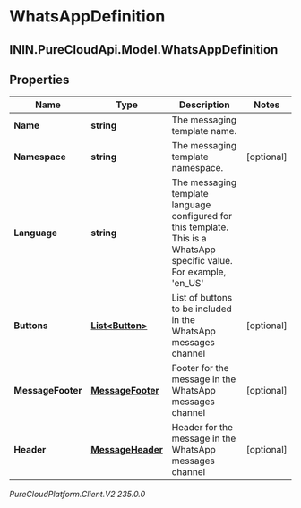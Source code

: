# WhatsAppDefinition

## ININ.PureCloudApi.Model.WhatsAppDefinition

## Properties

|Name | Type | Description | Notes|
|------------ | ------------- | ------------- | -------------|
| **Name** | **string** | The messaging template name. | |
| **Namespace** | **string** | The messaging template namespace. | [optional] |
| **Language** | **string** | The messaging template language configured for this template. This is a WhatsApp specific value. For example, &#39;en_US&#39; | |
| **Buttons** | [**List&lt;Button&gt;**](Button) | List of buttons to be included in the WhatsApp messages channel | [optional] |
| **MessageFooter** | [**MessageFooter**](MessageFooter) | Footer for the message in the WhatsApp messages channel | [optional] |
| **Header** | [**MessageHeader**](MessageHeader) | Header for the message in the WhatsApp messages channel | [optional] |



_PureCloudPlatform.Client.V2 235.0.0_
